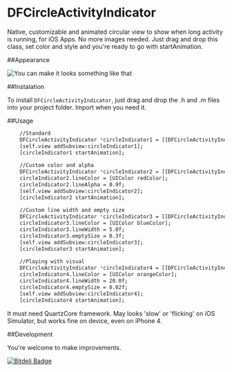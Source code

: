 DFCircleActivityIndicator
=========================

Native, customizable and animated circular view to show when long activity is running, for iOS Apps. No more images needed. Just drag and drop this class, set color and style and you're ready to go with startAnimation.


##Appearance

![You can make it looks something like that](https://raw.github.com/DougFischer/DFCircleActivityIndicator/master/Screenshot.png)


##Instalation 

To install `DFCircleActivityIndicator`, just drag and drop the .h and .m files into your project folder. Import when you need it.


##Usage

```bash
    //Standard 
    DFCircleActivityIndicator *circleIndicator1 = [[DFCircleActivityIndicator alloc] initWithFrame:CGRectMake(30, 50, 100, 100)];
    [self.view addSubview:circleIndicator1];
    [circleIndicator1 startAnimation];
    
    //Custom color and alpha
    DFCircleActivityIndicator *circleIndicator2 = [[DFCircleActivityIndicator alloc] initWithFrame:CGRectMake(185, 50, 100, 100)];
    circleIndicator2.lineColor = [UIColor redColor];
    circleIndicator2.lineAlpha = 0.9f;
    [self.view addSubview:circleIndicator2];
    [circleIndicator2 startAnimation];
    
    //Custom line width and empty size
    DFCircleActivityIndicator *circleIndicator3 = [[DFCircleActivityIndicator alloc] initWithFrame:CGRectMake(40, 270, 80, 80)];
    circleIndicator3.lineColor = [UIColor blueColor];
    circleIndicator3.lineWidth = 5.0f;
    circleIndicator3.emptySize = 0.3f;
    [self.view addSubview:circleIndicator3];
    [circleIndicator3 startAnimation];
    
    //Playing with visual
    DFCircleActivityIndicator *circleIndicator4 = [[DFCircleActivityIndicator alloc] initWithFrame:CGRectMake(190, 270, 80, 80)];
    circleIndicator4.lineColor = [UIColor orangeColor];
    circleIndicator4.lineWidth = 20.0f;
    circleIndicator4.emptySize = 0.02f;
    [self.view addSubview:circleIndicator4];
    [circleIndicator4 startAnimation];
```

It must need QuartzCore framework. May looks 'slow' or 'flicking' on iOS Simulator, but works fine on device, even on iPhone 4.

##Development

You're welcome to make improvements.


[![Bitdeli Badge](https://d2weczhvl823v0.cloudfront.net/DougFischer/dfcircleactivityindicator/trend.png)](https://bitdeli.com/free "Bitdeli Badge")

